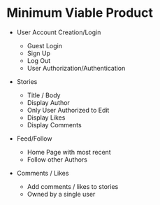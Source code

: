 # Minimum Viable Product

* User Account Creation/Login
  * Guest Login
  * Sign Up
  * Log Out
  * User Authorization/Authentication
* Stories
  * Title / Body
  * Display Author
  * Only User Authorized to Edit
  * Display Likes
  * Display Comments
  
  
* Feed/Follow
  * Home Page with most recent
  * Follow other Authors
* Comments / Likes
  * Add comments / likes to stories
  * Owned by a single user
